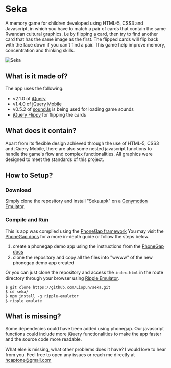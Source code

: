 # Seka

A memory game for children developed using HTML-5, CSS3 and Javascript, in which you have to match a pair of cards that contain the same Rwandan cultural graphics. i.e by flipping a card, then try to find another card that has the same image as the first. The flipped cards will flip back with the face down if you can't find a pair. This game help improve memory, concentration and thinking skills.
 
 ![Seka](https://i.imgur.com/9b3bY61.jpg)

## What is it made of?

The app uses the following:

- v2.1.0 of [jQuery](https://code.jquery.com/jquery/)
- v1.4.0 of [jQuery Mobile](https://blog.jquerymobile.com/2013/12/23/jquery-mobile-1-4-0-released/)
- v0.5.2 of [soundJs](https://github.com/CreateJS/SoundJS/releases) is being used for loading game sounds
- [jQuery Flippy](https://github.com/yemM/flippy) for flipping the cards

## What does it contain?

Apart from its flexible design achieved through the use of HTML-5, CSS3 and jQuery Mobile, there are also some nested javascript functions to handle the game's flow and complex functionalities.
All graphics were designed to meet the standards of this project.

## How to Setup?

### Download
Simply clone the repository and install "Seka.apk" on a [Genymotion Emulator](https://www.genymotion.com/).


### Compile and Run
This is app was compiled using the [PhoneGap framework](https://phonegap.com/)
You may visit the [PhoneGap docs](http://docs.phonegap.com/references/developer-app/custom-build/ios/) for a more in-depth guide or follow the steps below.

1. create a phonegap demo app using the instructions from the [PhoneGap docs](http://docs.phonegap.com/getting-started/3-create-your-app/desktop/)
2. clone the repository and copy all the files into "wwww" of the new phonegap demo app created

Or you can just clone the repository and access the `index.html` in the route directory through your browser using [Ripple Emulator](https://www.npmjs.com/package/ripple-emulator). 

```shellsession
$ git clone https://github.com/Liopun/seka.git
$ cd seka/
$ npm install -g ripple-emulator
$ ripple emulate
```
## What is missing?

Some dependecies could have been added using phonegap. Our javascript functions could include more jQuery functionalities to make the app faster and the source code more readable.

What else is missing, what other problems does it have? I would love to hear from you. Feel free to open any issues or reach me directly at hcaptone@gmail.com
